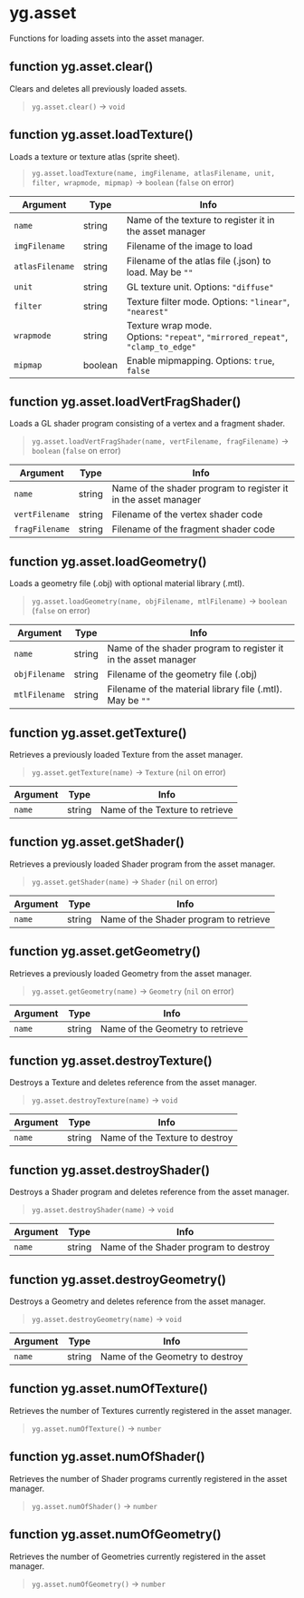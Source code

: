 # yg.asset

Functions for loading assets into the asset manager.

## function yg.asset.clear()

Clears and deletes all previously loaded assets.

> `yg.asset.clear()` -> `void`

## function yg.asset.loadTexture()

Loads a texture or texture atlas (sprite sheet).

> `yg.asset.loadTexture(name, imgFilename, atlasFilename, unit, filter, wrapmode, mipmap)` -> `boolean` (`false` on error)

| Argument        | Type    | Info                                                                                |
| --------------- | ------- | ----------------------------------------------------------------------------------- |
| `name`          | string  | Name of the texture to register it in the asset manager                             |
| `imgFilename`   | string  | Filename of the image to load                                                       |
| `atlasFilename` | string  | Filename of the atlas file (.json) to load. May be `""`                             |
| `unit`          | string  | GL texture unit. Options: `"diffuse"`                                               |
| `filter`        | string  | Texture filter mode. Options: `"linear"`, `"nearest"`                               |
| `wrapmode`      | string  | Texture wrap mode.<br />Options: `"repeat"`, `"mirrored_repeat"`, `"clamp_to_edge"` |
| `mipmap`        | boolean | Enable mipmapping. Options: `true`, `false`                                         |

## function yg.asset.loadVertFragShader()

Loads a GL shader program consisting of a vertex and a fragment shader.

> `yg.asset.loadVertFragShader(name, vertFilename, fragFilename)` -> `boolean` (`false` on error)

| Argument       | Type   | Info                                                           |
| -------------- | ------ | -------------------------------------------------------------- |
| `name`         | string | Name of the shader program to register it in the asset manager |
| `vertFilename` | string | Filename of the vertex shader code                             |
| `fragFilename` | string | Filename of the fragment shader code                           |

## function yg.asset.loadGeometry()

Loads a geometry file (.obj) with optional material library (.mtl).

> `yg.asset.loadGeometry(name, objFilename, mtlFilename)` -> `boolean` (`false` on error)

| Argument      | Type   | Info                                                           |
| ------------- | ------ | -------------------------------------------------------------- |
| `name`        | string | Name of the shader program to register it in the asset manager |
| `objFilename` | string | Filename of the geometry file (.obj)                           |
| `mtlFilename` | string | Filename of the material library file (.mtl). May be `""`      |

## function yg.asset.getTexture()

Retrieves a previously loaded Texture from the asset manager.

> `yg.asset.getTexture(name)` -> `Texture` (`nil` on error)

| Argument | Type   | Info                            |
| -------- | ------ | ------------------------------- |
| `name`   | string | Name of the Texture to retrieve |

## function yg.asset.getShader()

Retrieves a previously loaded Shader program from the asset manager.

> `yg.asset.getShader(name)` -> `Shader` (`nil` on error)

| Argument | Type   | Info                                   |
| -------- | ------ | -------------------------------------- |
| `name`   | string | Name of the Shader program to retrieve |

## function yg.asset.getGeometry()

Retrieves a previously loaded Geometry from the asset manager.

> `yg.asset.getGeometry(name)` -> `Geometry` (`nil` on error)

| Argument | Type   | Info                             |
| -------- | ------ | -------------------------------- |
| `name`   | string | Name of the Geometry to retrieve |

## function yg.asset.destroyTexture()

Destroys a Texture and deletes reference from the asset manager.

> `yg.asset.destroyTexture(name)` -> `void`

| Argument | Type   | Info                           |
| -------- | ------ | ------------------------------ |
| `name`   | string | Name of the Texture to destroy |

## function yg.asset.destroyShader()

Destroys a Shader program and deletes reference from the asset manager.

> `yg.asset.destroyShader(name)` -> `void`

| Argument | Type   | Info                                  |
| -------- | ------ | ------------------------------------- |
| `name`   | string | Name of the Shader program to destroy |

## function yg.asset.destroyGeometry()

Destroys a Geometry and deletes reference from the asset manager.

> `yg.asset.destroyGeometry(name)` -> `void`

| Argument | Type   | Info                            |
| -------- | ------ | ------------------------------- |
| `name`   | string | Name of the Geometry to destroy |

## function yg.asset.numOfTexture()

Retrieves the number of Textures currently registered in the asset manager.

> `yg.asset.numOfTexture()` -> `number`

## function yg.asset.numOfShader()

Retrieves the number of Shader programs currently registered in the asset manager.

> `yg.asset.numOfShader()` -> `number`

## function yg.asset.numOfGeometry()

Retrieves the number of Geometries currently registered in the asset manager.

> `yg.asset.numOfGeometry()` -> `number`
